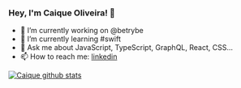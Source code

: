 ### Hey, I'm Caique Oliveira! 👋

- 🔭 I’m currently working on @betrybe
- 🌱 I’m currently learning #swift
- 💬 Ask me about JavaScript, TypeScript, GraphQL, React, CSS...
- 📫 How to reach me: [linkedin](https://www.linkedin.com/in/xguhkaa/)

[![Caique github stats](https://github-readme-stats.vercel.app/api?username=xguhkaa&hide_border=true&count_private=true&custom_title=GitHub%20Stats&show_icons=true&title_color=212121&icon_color=212121)](https://github.com/xguhkaa)
